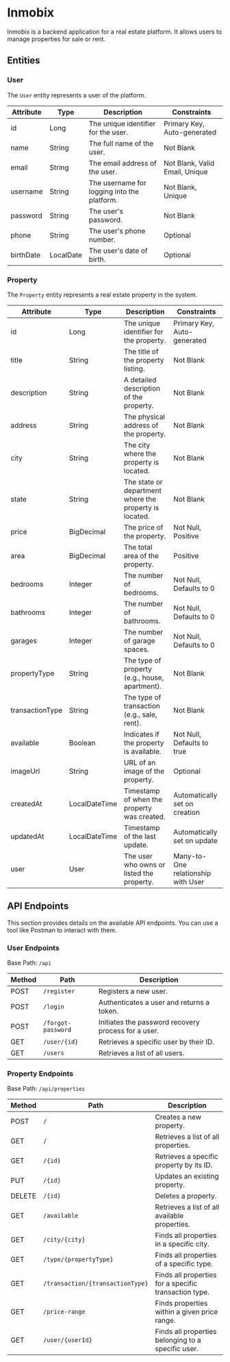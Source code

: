 # Inmobix

Inmobix is a backend application for a real estate platform. It allows users to manage properties for sale or rent.

## Entities

### User

The `User` entity represents a user of the platform.

| Attribute  | Type      | Description                                       | Constraints                |
|------------|-----------|---------------------------------------------------|----------------------------|
| id         | Long      | The unique identifier for the user.               | Primary Key, Auto-generated|
| name       | String    | The full name of the user.                        | Not Blank                  |
| email      | String    | The email address of the user.                    | Not Blank, Valid Email, Unique |
| username   | String    | The username for logging into the platform.       | Not Blank, Unique          |
| password   | String    | The user's password.                              | Not Blank                  |
| phone      | String    | The user's phone number.                          | Optional                   |
| birthDate  | LocalDate | The user's date of birth.                         | Optional                   |

### Property

The `Property` entity represents a real estate property in the system.

| Attribute       | Type          | Description                                         | Constraints                               |
|-----------------|---------------|-----------------------------------------------------|-------------------------------------------|
| id              | Long          | The unique identifier for the property.             | Primary Key, Auto-generated               |
| title           | String        | The title of the property listing.                  | Not Blank                                 |
| description     | String        | A detailed description of the property.             | Not Blank                                 |
| address         | String        | The physical address of the property.               | Not Blank                                 |
| city            | String        | The city where the property is located.             | Not Blank                                 |
| state           | String        | The state or department where the property is located.| Not Blank                                 |
| price           | BigDecimal    | The price of the property.                          | Not Null, Positive                        |
| area            | BigDecimal    | The total area of the property.                     | Positive                                  |
| bedrooms        | Integer       | The number of bedrooms.                             | Not Null, Defaults to 0                   |
| bathrooms       | Integer       | The number of bathrooms.                            | Not Null, Defaults to 0                   |
| garages         | Integer       | The number of garage spaces.                        | Not Null, Defaults to 0                   |
| propertyType    | String        | The type of property (e.g., house, apartment).      | Not Blank                                 |
| transactionType | String        | The type of transaction (e.g., sale, rent).         | Not Blank                                 |
| available       | Boolean       | Indicates if the property is available.             | Not Null, Defaults to true                |
| imageUrl        | String        | URL of an image of the property.                    | Optional                                  |
| createdAt       | LocalDateTime | Timestamp of when the property was created.         | Automatically set on creation             |
| updatedAt       | LocalDateTime | Timestamp of the last update.                       | Automatically set on update               |
| user            | User          | The user who owns or listed the property.           | Many-to-One relationship with User        |

## API Endpoints

This section provides details on the available API endpoints. You can use a tool like Postman to interact with them.

### User Endpoints

Base Path: `/api`

| Method | Path                | Description                                       |
|--------|---------------------|---------------------------------------------------|
| POST   | `/register`         | Registers a new user.                             |
| POST   | `/login`            | Authenticates a user and returns a token.         |
| POST   | `/forgot-password`  | Initiates the password recovery process for a user.|
| GET    | `/user/{id}`        | Retrieves a specific user by their ID.            |
| GET    | `/users`            | Retrieves a list of all users.                    |

### Property Endpoints

Base Path: `/api/properties`

| Method | Path                        | Description                                          |
|--------|-----------------------------|------------------------------------------------------|
| POST   | `/`                         | Creates a new property.                              |
| GET    | `/`                         | Retrieves a list of all properties.                  |
| GET    | `/{id}`                     | Retrieves a specific property by its ID.             |
| PUT    | `/{id}`                     | Updates an existing property.                        |
| DELETE | `/{id}`                     | Deletes a property.                                  |
| GET    | `/available`                | Retrieves a list of all available properties.        |
| GET    | `/city/{city}`              | Finds all properties in a specific city.             |
| GET    | `/type/{propertyType}`      | Finds all properties of a specific type.             |
| GET    | `/transaction/{transactionType}` | Finds all properties for a specific transaction type.|
| GET    | `/price-range`              | Finds properties within a given price range.         |
| GET    | `/user/{userId}`            | Finds all properties belonging to a specific user.   |
